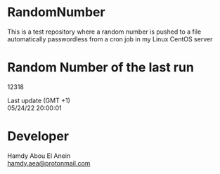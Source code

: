 # RandomNumber    
This is a test repository where a random number is pushed to a file automatically passwordless from a cron job in my Linux CentOS server    
# Random Number of the last run   
12318
      
Last update (GMT +1)    
05/24/22 20:00:01
# Developer    
Hamdy Abou El Anein   
hamdy.aea@protonmail.com
